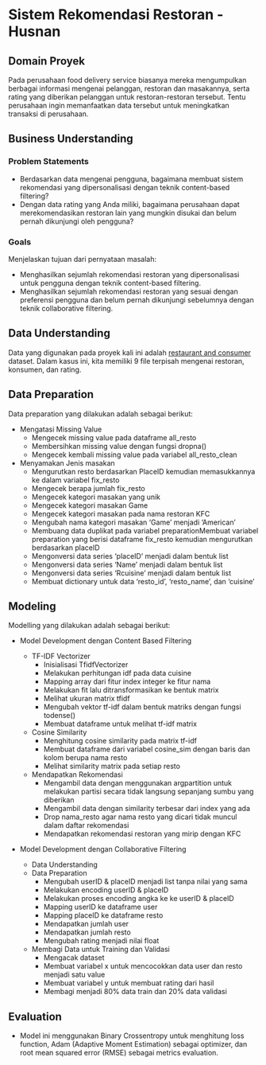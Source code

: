 # Sistem Rekomendasi Restoran - Husnan

## Domain Proyek

Pada perusahaan food delivery service biasanya mereka mengumpulkan berbagai informasi mengenai pelanggan, restoran dan masakannya, serta rating yang diberikan pelanggan untuk restoran-restoran tersebut. Tentu perusahaan ingin memanfaatkan data tersebut untuk meningkatkan transaksi di perusahaan.

## Business Understanding
### Problem Statements
- Berdasarkan data mengenai pengguna, bagaimana membuat sistem rekomendasi yang dipersonalisasi dengan teknik content-based filtering?
- Dengan data rating yang Anda miliki, bagaimana perusahaan dapat merekomendasikan restoran lain yang mungkin disukai dan belum pernah dikunjungi oleh pengguna?

### Goals

Menjelaskan tujuan dari pernyataan masalah:
- Menghasilkan sejumlah rekomendasi restoran yang dipersonalisasi untuk pengguna dengan teknik content-based filtering.
- Menghasilkan sejumlah rekomendasi restoran yang sesuai dengan preferensi pengguna dan belum pernah dikunjungi sebelumnya dengan teknik collaborative filtering.

## Data Understanding
Data yang digunakan pada proyek kali ini adalah [restaurant and consumer](https://archive.ics.uci.edu/ml/datasets/Restaurant+%26+consumer+data) dataset.
Dalam kasus ini, kita memiliki 9 file terpisah mengenai restoran, konsumen, dan rating.

## Data Preparation
Data preparation yang dilakukan adalah sebagai berikut:
- Mengatasi Missing Value
  - Mengecek missing value pada dataframe all_resto
  - Membersihkan missing value dengan fungsi dropna()
  - Mengecek kembali missing value pada variabel all_resto_clean
- Menyamakan Jenis masakan
  - Mengurutkan resto berdasarkan PlaceID kemudian memasukkannya ke dalam variabel fix_resto
  - Mengecek berapa jumlah fix_resto
  - Mengecek kategori masakan yang unik
  - Mengecek kategori masakan Game
  - Mengecek kategori masakan pada nama restoran KFC
  - Mengubah nama kategori masakan ‘Game’ menjadi ‘American’
  - Membuang data duplikat pada variabel preparationMembuat variabel preparation yang berisi dataframe fix_resto kemudian mengurutkan berdasarkan placeID
  - Mengonversi data series ‘placeID’ menjadi dalam bentuk list
  - Mengonversi data series ‘Name’ menjadi dalam bentuk list
  - Mengonversi data series ‘Rcuisine’ menjadi dalam bentuk list
  - Membuat dictionary untuk data ‘resto_id’, ‘resto_name’, dan ‘cuisine’

## Modeling
Modelling yang dilakukan adalah sebagai berikut:
- Model Development dengan Content Based Filtering
  - TF-IDF Vectorizer
    - Inisialisasi TfidfVectorizer
    - Melakukan perhitungan idf pada data cuisine
    - Mapping array dari fitur index integer ke fitur nama
    - Melakukan fit lalu ditransformasikan ke bentuk matrix
    - Melihat ukuran matrix tfidf
    - Mengubah vektor tf-idf dalam bentuk matriks dengan fungsi todense()
    - Membuat dataframe untuk melihat tf-idf matrix
  - Cosine Similarity
    - Menghitung cosine similarity pada matrix tf-idf
    - Membuat dataframe dari variabel cosine_sim dengan baris dan kolom berupa nama resto
    - Melihat similarity matrix pada setiap resto
  - Mendapatkan Rekomendasi
    - Mengambil data dengan menggunakan argpartition untuk melakukan partisi secara tidak langsung sepanjang sumbu yang diberikan    
    - Mengambil data dengan similarity terbesar dari index yang ada
    - Drop nama_resto agar nama resto yang dicari tidak muncul dalam daftar rekomendasi
    - Mendapatkan rekomendasi restoran yang mirip dengan KFC
 
- Model Development dengan Collaborative Filtering
  - Data Understanding
  - Data Preparation
    - Mengubah userID & placeID menjadi list tanpa nilai yang sama
    - Melakukan encoding userID & placeID
    - Melakukan proses encoding angka ke ke userID & placeID
    - Mapping userID ke dataframe user
    - Mapping placeID ke dataframe resto
    - Mendapatkan jumlah user
    - Mendapatkan jumlah resto
    - Mengubah rating menjadi nilai float
  - Membagi Data untuk Training dan Validasi
    - Mengacak dataset
    - Membuat variabel x untuk mencocokkan data user dan resto menjadi satu value
    - Membuat variabel y untuk membuat rating dari hasil 
    - Membagi menjadi 80% data train dan 20% data validasi

## Evaluation
- Model ini menggunakan Binary Crossentropy untuk menghitung loss function, Adam (Adaptive Moment Estimation) sebagai optimizer, dan root mean squared error (RMSE) sebagai metrics evaluation. 
